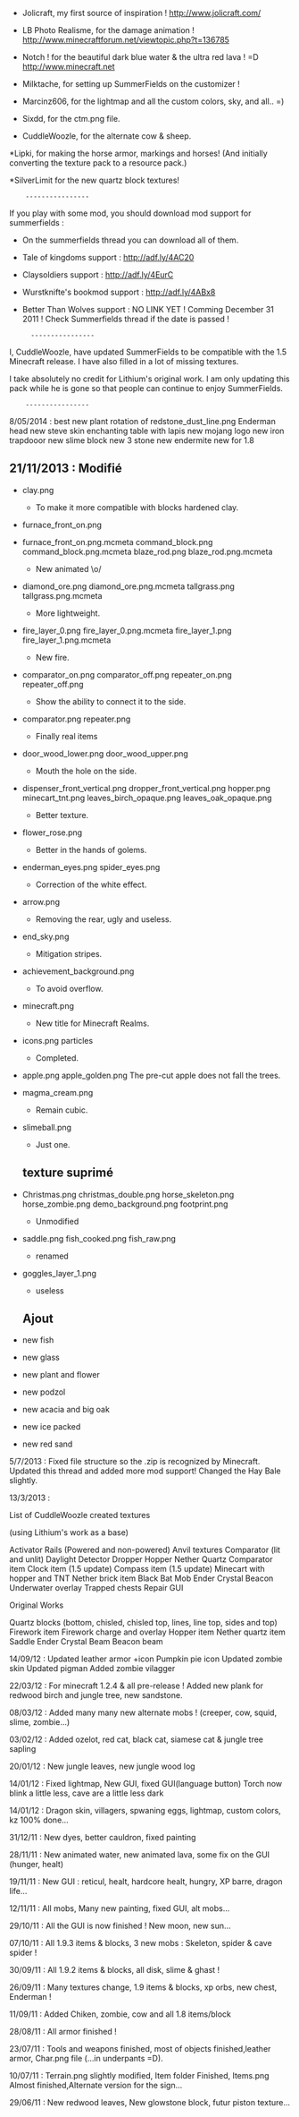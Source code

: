 * Jolicraft, my first source of inspiration !
http://www.jolicraft.com/

* LB Photo Realisme, for the damage animation !
http://www.minecraftforum.net/viewtopic.php?t=136785

* Notch ! for the beautiful dark blue water & the ultra red lava ! =D
http://www.minecraft.net

* Milktache, for setting up SummerFields on the customizer !

* Marcinz606, for the lightmap and all the custom colors, sky, and all.. =)

* Sixdd, for the ctm.png file.

* CuddleWoozle, for the alternate cow & sheep.

*Lipki, for making the horse armor, markings and horses!  (And initially converting the texture pack to a resource pack.)

*SilverLimit for the new quartz block textures!

		----------------


If you play with some mod, you should download mod support for summerfields :
- On the summerfields thread you can download all of them.

* Tale of kingdoms support :
	http://adf.ly/4AC20

* Claysoldiers support :
	http://adf.ly/4EurC

* Wurstknifte's bookmod support :
	http://adf.ly/4ABx8

* Better Than Wolves support :
	NO LINK YET !
	Comming December 31 2011 ! 
	Check Summerfields thread if the date is passed !
    
		----------------
        
I, CuddleWoozle, have updated SummerFields to be compatible with the 1.5 Minecraft release.  I have also filled in a lot of missing textures.

I take absolutely no credit for Lithium's original work.  I am only updating this pack while he is gone so that people can continue to enjoy SummerFields.

		----------------

8/05/2014 :
best new plant
rotation of redstone_dust_line.png
Enderman head
new steve skin
enchanting table with lapis
new mojang logo
new iron trapdooor
new slime block
new 3 stone
new endermite
new for 1.8

21/11/2013 :
  Modifié
  -------
  
* clay.png
  - To make it more compatible with blocks hardened clay.
  
* furnace_front_on.png
* furnace_front_on.png.mcmeta
  command_block.png
  command_block.png.mcmeta
  blaze_rod.png
  blaze_rod.png.mcmeta
  - New animated \o/
  
* diamond_ore.png
  diamond_ore.png.mcmeta
  tallgrass.png
  tallgrass.png.mcmeta
  - More lightweight.
  
* fire_layer_0.png
  fire_layer_0.png.mcmeta
  fire_layer_1.png
  fire_layer_1.png.mcmeta
  - New fire.
  
* comparator_on.png
  comparator_off.png
  repeater_on.png
  repeater_off.png
  - Show the ability to connect it to the side.
  
* comparator.png
  repeater.png
  - Finally real items
  
* door_wood_lower.png
  door_wood_upper.png
  - Mouth the hole on the side.
  
* dispenser_front_vertical.png
  dropper_front_vertical.png
  hopper.png
  minecart_tnt.png
  leaves_birch_opaque.png
  leaves_oak_opaque.png
  - Better texture.
  
* flower_rose.png
  - Better in the hands of golems.
  
* enderman_eyes.png
  spider_eyes.png
  - Correction of the white effect.
  
* arrow.png
  - Removing the rear, ugly and useless.
  
* end_sky.png
  - Mitigation stripes.
  
* achievement_background.png
  - To avoid overflow.

* minecraft.png
  - New title for Minecraft Realms.
  
* icons.png
  particles
  - Completed.
 
* apple.png
  apple_golden.png
  The pre-cut apple does not fall the trees.
  
* magma_cream.png
  - Remain cubic.

* slimeball.png
  - Just one.
  
  texture suprimé
  ---------------
  
* Christmas.png
  christmas_double.png
  horse_skeleton.png
  horse_zombie.png
  demo_background.png
  footprint.png
  - Unmodified
  
* saddle.png
  fish_cooked.png
  fish_raw.png
  - renamed

* goggles_layer_1.png
  - useless
  
  Ajout
  -----
  
* new fish
* new glass
* new plant and flower
* new podzol
* new acacia and big oak
* new ice packed
* new red sand
  
5/7/2013 :
Fixed file structure so the .zip is recognized by Minecraft.
Updated this thread and added more mod support!
Changed the Hay Bale slightly.

13/3/2013 :

List of CuddleWoozle created textures

(using Lithium's work as a base)

Activator Rails (Powered and non-powered)
Anvil textures
Comparator (lit and unlit)
Daylight Detector
Dropper
Hopper
Nether Quartz
Comparator item
Clock item (1.5 update)
Compass item (1.5 update)
Minecart with hopper and TNT
Nether brick item
Black Bat Mob
Ender Crystal
Beacon
Underwater overlay
Trapped chests
Repair GUI

Original Works

Quartz blocks (bottom, chisled, chisled top, lines, line top, sides and top)
Firework item
Firework charge and overlay
Hopper item
Nether quartz item
Saddle
Ender Crystal Beam
Beacon beam

14/09/12 :
Updated leather armor +icon
Pumpkin pie icon
Updated zombie skin
Updated pigman
Added zombie vilagger

22/03/12 :
For minecraft 1.2.4 & all pre-release !
Added new plank for redwood birch and jungle tree, new sandstone.

08/03/12 :
Added many many new alternate mobs !
(creeper, cow, squid, slime, zombie...)

03/02/12 :
Added ozelot, red cat, black cat, siamese cat & jungle tree sapling

20/01/12 :
New jungle leaves, new jungle wood log

14/01/12 :
Fixed lightmap, New GUI, fixed GUI(language button)
Torch now blink a little less, cave are a little less dark

14/01/12 :
Dragon skin, villagers, spwaning eggs, lightmap, custom colors, kz 100% done...

31/12/11 :
New dyes, better cauldron, fixed painting

28/11/11 :
New animated water, new animated lava, some fix on the GUI (hunger, healt)

19/11/11 :
New GUI : reticul, healt, hardcore healt, hungry, XP barre, dragon life...

12/11/11 :
All mobs, Many new painting, fixed GUI, alt mobs...

29/10/11 :
All the GUI is now finished ! New moon, new sun...

07/10/11 :
All 1.9.3 items & blocks, 3 new mobs : Skeleton, spider & cave spider !

30/09/11 :
All 1.9.2 items & blocks, all disk, slime & ghast !

26/09/11 :
Many textures change, 1.9 items & blocks, xp orbs, new chest, Enderman !

11/09/11 :
Added Chiken, zombie, cow and all 1.8 items/block

28/08/11 :
All armor finished !

23/07/11 :
Tools and weapons finished, most of objects finished,leather armor, Char.png file (...in underpants =D).

10/07/11 :
Terrain.png slightly modified, Item folder Finished, Items.png Almost finished,Alternate version for the sign...

29/06/11 :
New redwood leaves, New glowstone block, futur piston texture...


